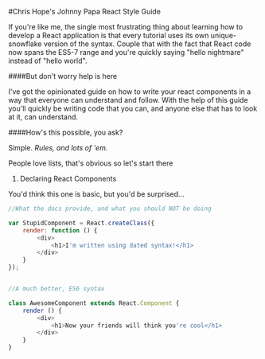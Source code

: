 #Chris Hope's Johnny Papa React Style Guide

If you're like me, the single most frustrating thing about learning how to develop a React application is that every tutorial uses its own unique-snowflake version of the syntax. Couple that with the fact that React code now spans the ES5-7 range and you're quickly saying "hello nightmare" instead of "hello world".

####But don't worry help is here

I've got the opinionated guide on how to write your react components in a way that everyone can understand and follow.  With the help of this guide you'll quickly be writing code that you can, and anyone else that has to look at it, can understand.

####How's this possible, you ask?

Simple. *Rules, and lots of 'em.*

People love lists, that's obvious so let's start there

1. Declaring React Components

You'd think this one is basic, but you'd be surprised...

```javascript
//What the docs provide, and what you should NOT be doing

var StupidComponent = React.createClass({
	render: function () {
		<div>
			<h1>I'm written using dated syntax!</h1>
		</div>
	}
});


//A much better, ES6 syntax

class AwesomeComponent extends React.Component {
	render () {
		<div>
			<h1>Now your friends will think you're cool</h1>
		</div>
	}
}
```